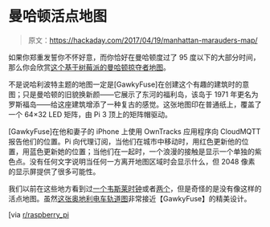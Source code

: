# 曼哈顿活点地图

> 原文：<https://hackaday.com/2017/04/19/manhattan-marauders-map/>

如果你郑重发誓你不怀好意，而你恰好在曼哈顿度过了 95 度以下的大部分时间，那么你会欣赏[这个基于树莓派的曼哈顿掠夺者地图](http://imgur.com/a/AA20C)。

不是说哈利波特主题的地图一定是[GawkyFuse]在创建这个有趣的建筑时的意图；只是曼哈顿的旧貌换新颜——它展示了东河的福利岛，该岛于 1971 年更名为罗斯福岛——给这座建筑增添了一种复古的感觉。这张地图印在普通纸上，覆盖了一个 64×32 LED 矩阵，由 Pi 3 顶上的矩阵帽驱动。

[GawkyFuse]在他和妻子的 iPhone 上使用 OwnTracks 应用程序向 CloudMQTT 报告他们的位置。Pi 向代理订阅，当他们在城市中移动时，用红色更新他的位置，用蓝色更新她的位置；当他们在一起时，一个浪漫的接触是显示一个单独的紫色点。没有任何文字说明当任何一方离开地图区域时会显示什么，但 2048 像素的显示屏提供了很多可能性。

我们以前在这些地方看到过[一个韦斯莱时钟](https://hackaday.com/2013/02/11/harry-potter-location-clock-spies-on-your-smart-phone/)或者[两个](https://hackaday.com/2012/07/30/magic-clock-locates-your-friends/)，但是奇怪的是没有像这样的活点地图。虽然[这张奥地利电车轨道图](https://hackaday.com/2014/09/15/leds-turn-this-paper-map-into-a-tram-tracker/)非常接近【GawkyFuse】的精美设计。

[via [r/raspberry_pi](https://www.reddit.com/r/raspberry_pi/comments/65d6bs/map_that_displays_location_with_led_matrix/)